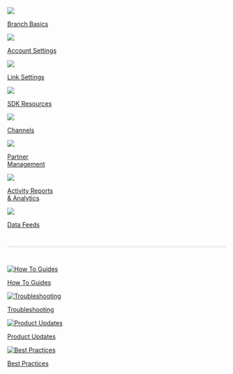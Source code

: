 <!-- ![image.full-width](img/pages/main-page/main-page.png) -->
<div class="main-page">
  <!-- row 1 -->
  <div class="main-nav">
    <div class="nav-wrap space-between">
      <a href="/pages/resources/basics-overview/">
        <img src="../img/pages/main-page/basics-dot.png"/>
        <p>Branch Basics</p>
      </a>
      <a href="/pages/dashboard/account-settings/">
        <img src="../img/pages/main-page/account-dot.png"/>
        <p>Account Settings</p>
      </a>
      <a href="/pages/links/branch-links-overview/">
        <img src="../img/pages/main-page/links-dot.png"/>
        <p>Link Settings</p>
      </a>
      <a href="/pages/resources/native-sdks-and-plugins/">
        <img src="../img/pages/main-page/sdk-dot.png"/>
        <p>SDK Resources</p>
      </a>
    </div>
    <div class="nav-wrap space-between">
      <a href="/pages/resources/branch-channels">
        <img src="../img/pages/main-page/channel-dot.png"/>
        <p>Channels</p>
      </a>
      <a href="/pages/partner-management/branch-integrated-partners">
        <img src="../img/pages/main-page/partner-dot.png"/>
        <p>Partner<br>Management</p>
      </a>
      <a href="/pages/dashboard/analytics-overview">
        <img src="../img/pages/main-page/reports-dot.png"/>
        <p>Activity Reports <br>& Analytics</p>
      </a>
      <a href="/pages/exports/data-feeds-overview">
        <img src="../img/pages/main-page/feeds-dot.png"/>
        <p>Data Feeds</p>
      </a>
    </div>
  </div>
  <!-- divider -->
  <hr style="border:0; background-color: #f0f0f0; height: 5px; margin: 40px 0;"/>
  <!-- bottom nav -->
  <div class="bottom-nav nav-wrap space-between">
    <a href="https://support.branch.io/support/solutions/folders/6000232535">
      <img src="../img/pages/main-page/how-to-dot.png" alt="How To Guides"/>
      <p>How To Guides</p>
    </a>
    <a href="https://support.branch.io/support/solutions/folders/6000232536">
      <img src="../img/pages/main-page/trouble-dot.png" alt="Troubleshooting"/>
      <p>Troubleshooting</p>
    </a>
    <a href="https://support.branch.io/support/solutions/folders/6000232748">
      <img src="../img/pages/main-page/updates-dot.png" alt="Product Updates"/>
      <p>Product Updates</p>
    </a>
    <a href="https://support.branch.io/support/solutions/folders/6000232721">
      <img src="../img/pages/main-page/best-dot.png" alt="Best Practices"/>
      <p>Best Practices</p>
    </a>
  </div>
  <!--/bottom-nav-->
</div>
